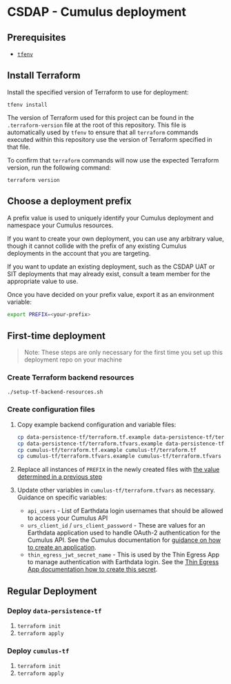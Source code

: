 # CSDAP - Cumulus deployment

## Prerequisites

- [`tfenv`](https://github.com/tfutils/tfenv)

## Install Terraform

Install the specified version of Terraform to use for deployment:

```plain
tfenv install
```

The version of Terraform used for this project can be found in the
`.terraform-version` file at the root of this repository.  This file is
automatically used by `tfenv` to ensure that all `terraform` commands executed
within this repository use the version of Terraform specified in that file.

To confirm that `terraform` commands will now use the expected Terraform
version, run the following command:

```plain
terraform version
```

## Choose a deployment prefix

A prefix value is used to uniquely identify your Cumulus deployment and namespace your Cumulus resources.

If you want to create your own deployment, you can use any arbitrary value, though it cannot collide with the prefix of any existing Cumulus deployments in the account that you are targeting.

If you want to update an existing deployment, such as the CSDAP UAT or SIT deployments that may already exist, consult a team member for the appropriate value to use.

Once you have decided on your prefix value, export it as an environment variable:

```bash
export PREFIX=<your-prefix>
```

## First-time deployment

> Note: These steps are only necessary for the first time you set up this deployment
> repo on your machine

### Create Terraform backend resources

```bash
./setup-tf-backend-resources.sh
```

### Create configuration files

1. Copy example backend configuration and variable files:

    ```bash
    cp data-persistence-tf/terraform.tf.example data-persistence-tf/terraform.tf
    cp data-persistence-tf/terraform.tfvars.example data-persistence-tf/terraform.tfvars
    cp cumulus-tf/terraform.tf.example cumulus-tf/terraform.tf
    cp cumulus-tf/terraform.tfvars.example cumulus-tf/terraform.tfvars
    ```

2. Replace all instances of `PREFIX` in the newly created files with [the value determined in a previous step](#choose-a-deployment-prefix)
3. Update other variables in `cumulus-tf/terraform.tfvars` as necessary. Guidance on specific variables:

      - `api_users` - List of Earthdata login usernames that should be allowed to access your Cumulus API
      - `urs_client_id` / `urs_client_password` - These are values for an Earthdata application used to handle OAuth-2 authentication for the Cumulus API. See the Cumulus documentation for [guidance on how to create an application](https://nasa.github.io/cumulus/docs/deployment/deployment-readme#configure-earthdata-application).
      - `thin_egress_jwt_secret_name` - This is used by the Thin Egress App to manage authentication with Earthdata login. See the [Thin Egress App documentation how to create this secret](https://github.com/asfadmin/thin-egress-app#jwt-cookie-secret).

## Regular Deployment

### Deploy `data-persistence-tf`

1. `terraform init`
2. `terraform apply`

### Deploy `cumulus-tf`

1. `terraform init`
2. `terraform apply`
